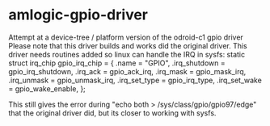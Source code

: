 # amlogic-gpio-driver
Attempt at a device-tree / platform version of the odroid-c1 gpio driver
Please note that this driver builds and works did the original driver.
This driver needs routines added so linux can handle the IRQ in sysfs:
static struct irq_chip gpio_irq_chip = {
    .name       = "GPIO",
    .irq_shutdown   = gpio_irq_shutdown,
    .irq_ack    = gpio_ack_irq,
    .irq_mask   = gpio_mask_irq,
    .irq_unmask = gpio_unmask_irq,
    .irq_set_type   = gpio_irq_type,
    .irq_set_wake   = gpio_wake_enable,
};

This still gives the error during "echo both > /sys/class/gpio/gpio97/edge" that the original driver did, but its
closer to working with sysfs.
